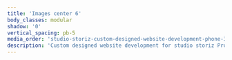 ```yaml
---
title: 'Images center 6'
body_classes: modular
shadow: '0'
vertical_spacing: pb-5
media_order: 'studio-storiz-custom-designed-website-development-phone-3.jpg,studio-storiz-custom-designed-website-development-phone-4.jpg'
description: 'Custom designed website development for studio storiz Project single page on phone'
---
```


